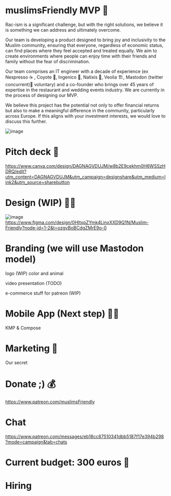 

# muslimsFriendly MVP 🙌

Rac-ism is a significant challenge, but with the right solutions, we believe it is something we can address and ultimately overcome. 

Our team is developing a product designed to bring joy and inclusivity to the Muslim community, ensuring that everyone, regardless of economic status, can find places where they feel accepted and treated equally. We aim to create environments where people can enjoy time with their friends and family without the fear of discrimination.

Our team comprises an IT engineer with a decade of experience (ex Nespresso ☕ , Coyote 🐅, Ingenico 📱, Natixis 🏦, Veolia 🏗️, Mastodon (twitter concurrent)🐘 voluntary) and a co-founder who brings over 45 years of expertise in the restaurant and wedding events industry. We are currently in the process of designing our MVP.

We believe this project has the potential not only to offer financial returns but also to make a meaningful difference in the community, particularly across Europe. If this aligns with your investment interests, we would love to discuss this further.

![image](https://github.com/user-attachments/assets/01cee622-baa2-4bc1-9ae7-923140e63743)


# Pitch deck 🎒
https://www.canva.com/design/DAGNAGVDUJM/w8b2E9cekhm0H6WSSzHDRQ/edit?utm_content=DAGNAGVDUJM&utm_campaign=designshare&utm_medium=link2&utm_source=sharebutton

# Design (WIP) 👩‍🎨
![image](https://github.com/user-attachments/assets/a720db67-23c7-4a26-bf25-6ba830039e28)
https://www.figma.com/design/0HItxpZYmk4LinxXXD9Q1N/Muslim-Friendly?node-id=1-2&t=ozgvBoBCdgZMrE9o-0

# Branding (we will use Mastodon model)
logo (WIP) color and animal

video presentation (TODO)

e-commerce stuff for patreon (WIP)

# Mobile App (Next step) 🧑‍💻

KMP & Compose

# Marketing 🚀
Our secret

# Donate ;) 💰
https://www.patreon.com/muslimsFriendly

# Chat
https://www.patreon.com/messages/eb18cc87510341dbb5187f17e394b298?mode=campaign&tab=chats

# Current budget: 300 euros 🏦

# Hiring
